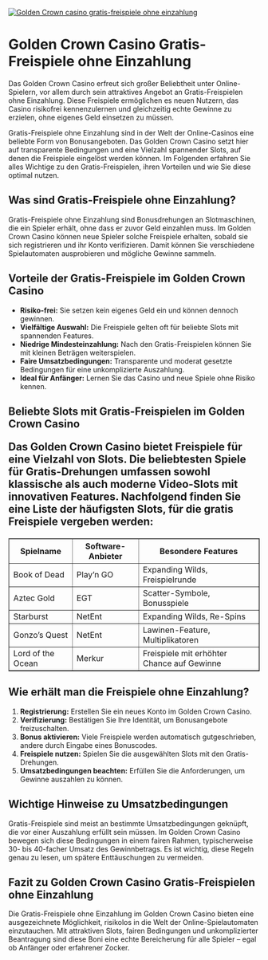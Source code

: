 [![Golden Crown casino gratis-freispiele ohne einzahlung](https://123-caf.pages.dev/gitsignup.png)](https://vrmoo.ru/Bt82HjjY)

<h1>Golden Crown Casino Gratis-Freispiele ohne Einzahlung</h1> <p>Das Golden Crown Casino erfreut sich großer Beliebtheit unter Online-Spielern, vor allem durch sein attraktives Angebot an Gratis-Freispielen ohne Einzahlung. Diese Freispiele ermöglichen es neuen Nutzern, das Casino risikofrei kennenzulernen und gleichzeitig echte Gewinne zu erzielen, ohne eigenes Geld einsetzen zu müssen.</p> <p>Gratis-Freispiele ohne Einzahlung sind in der Welt der Online-Casinos eine beliebte Form von Bonusangeboten. Das Golden Crown Casino setzt hier auf transparente Bedingungen und eine Vielzahl spannender Slots, auf denen die Freispiele eingelöst werden können. Im Folgenden erfahren Sie alles Wichtige zu den Gratis-Freispielen, ihren Vorteilen und wie Sie diese optimal nutzen.</p>  <h2>Was sind Gratis-Freispiele ohne Einzahlung?</h2> <p>Gratis-Freispiele ohne Einzahlung sind Bonusdrehungen an Slotmaschinen, die ein Spieler erhält, ohne dass er zuvor Geld einzahlen muss. Im Golden Crown Casino können neue Spieler solche Freispiele erhalten, sobald sie sich registrieren und ihr Konto verifizieren. Damit können Sie verschiedene Spielautomaten ausprobieren und mögliche Gewinne sammeln.</p>  <h2>Vorteile der Gratis-Freispiele im Golden Crown Casino</h2> <ul>   <li><strong>Risiko-frei:</strong> Sie setzen kein eigenes Geld ein und können dennoch gewinnen.</li>   <li><strong>Vielfältige Auswahl:</strong> Die Freispiele gelten oft für beliebte Slots mit spannenden Features.</li>   <li><strong>Niedrige Mindesteinzahlung:</strong> Nach den Gratis-Freispielen können Sie mit kleinen Beträgen weiterspielen.</li>   <li><strong>Faire Umsatzbedingungen:</strong> Transparente und moderat gesetzte Bedingungen für eine unkomplizierte Auszahlung.</li>   <li><strong>Ideal für Anfänger:</strong> Lernen Sie das Casino und neue Spiele ohne Risiko kennen.</li> </ul>  <h2>Beliebte Slots mit Gratis-Freispielen im Golden Crown Casino</<h2> <p>Das Golden Crown Casino bietet Freispiele für eine Vielzahl von Slots. Die beliebtesten Spiele für Gratis-Drehungen umfassen sowohl klassische als auch moderne Video-Slots mit innovativen Features. Nachfolgend finden Sie eine Liste der häufigsten Slots, für die gratis Freispiele vergeben werden:</p>  <table border="1" cellpadding="8" cellspacing="0">   <thead>     <tr>       <th>Spielname</th>       <th>Software-Anbieter</th>       <th>Besondere Features</th>     </tr>   </thead>   <tbody>     <tr>       <td>Book of Dead</td>       <td>Play’n GO</td>       <td>Expanding Wilds, Freispielrunde</td>     </tr>     <tr>       <td>Aztec Gold</td>       <td>EGT</td>       <td>Scatter-Symbole, Bonusspiele</td>     </tr>     <tr>       <td>Starburst</td>       <td>NetEnt</td>       <td>Expanding Wilds, Re-Spins</td>     </tr>     <tr>       <td>Gonzo’s Quest</td>       <td>NetEnt</td>       <td>Lawinen-Feature, Multiplikatoren</td>     </tr>     <tr>       <td>Lord of the Ocean</td>       <td>Merkur</td>       <td>Freispiele mit erhöhter Chance auf Gewinne</td>     </tr>   </tbody> </table>  <h2>Wie erhält man die Freispiele ohne Einzahlung?</h2> <ol>   <li><strong>Registrierung:</strong> Erstellen Sie ein neues Konto im Golden Crown Casino.</li>   <li><strong>Verifizierung:</strong> Bestätigen Sie Ihre Identität, um Bonusangebote freizuschalten.</li>   <li><strong>Bonus aktivieren:</strong> Viele Freispiele werden automatisch gutgeschrieben, andere durch Eingabe eines Bonuscodes.</li>   <li><strong>Freispiele nutzen:</strong> Spielen Sie die ausgewählten Slots mit den Gratis-Drehungen.</li>   <li><strong>Umsatzbedingungen beachten:</strong> Erfüllen Sie die Anforderungen, um Gewinne auszahlen zu können.</li> </ol>  <h2>Wichtige Hinweise zu Umsatzbedingungen</h2> <p>Gratis-Freispiele sind meist an bestimmte Umsatzbedingungen geknüpft, die vor einer Auszahlung erfüllt sein müssen. Im Golden Crown Casino bewegen sich diese Bedingungen in einem fairen Rahmen, typischerweise 30- bis 40-facher Umsatz des Gewinnbetrags. Es ist wichtig, diese Regeln genau zu lesen, um spätere Enttäuschungen zu vermeiden.</p>  <h2>Fazit zu Golden Crown Casino Gratis-Freispielen ohne Einzahlung</h2> <p>Die Gratis-Freispiele ohne Einzahlung im Golden Crown Casino bieten eine ausgezeichnete Möglichkeit, risikolos in die Welt der Online-Spielautomaten einzutauchen. Mit attraktiven Slots, fairen Bedingungen und unkomplizierter Beantragung sind diese Boni eine echte Bereicherung für alle Spieler – egal ob Anfänger oder erfahrener Zocker.</p>